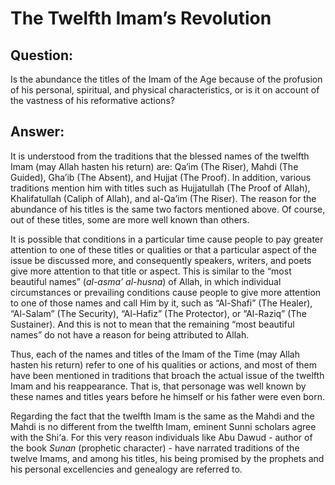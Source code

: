 The Twelfth Imam’s Revolution
=============================

Question:
---------

Is the abundance the titles of the Imam of the Age because of the
profusion of his personal, spiritual, and physical characteristics, or
is it on account of the vastness of his reformative actions?

Answer:
-------

It is understood from the traditions that the blessed names of the
twelfth Imam (may Allah hasten his return) are: Qa’im (The Riser), Mahdi
(The Guided), Gha’ib (The Absent), and Hujjat (The Proof). In addition,
various traditions mention him with titles such as Hujjatullah (The
Proof of Allah), Khalifatullah (Caliph of Allah), and al-Qa’im (The
Riser). The reason for the abundance of his titles is the same two
factors mentioned above. Of course, out of these titles, some are more
well known than others.

It is possible that conditions in a particular time cause people to pay
greater attention to one of these titles or qualities or that a
particular aspect of the issue be discussed more, and consequently
speakers, writers, and poets give more attention to that title or
aspect. This is similar to the “most beautiful names” (*al-asma’
al-husna*) of Allah, in which individual circumstances or prevailing
conditions cause people to give more attention to one of those names and
call Him by it, such as “Al-Shafi” (The Healer), “Al-Salam” (The
Security), “Al-Hafiz” (The Protector), or “Al-Raziq” (The Sustainer).
And this is not to mean that the remaining “most beautiful names” do not
have a reason for being attributed to Allah.

Thus, each of the names and titles of the Imam of the Time (may Allah
hasten his return) refer to one of his qualities or actions, and most of
them have been mentioned in traditions that broach the actual issue of
the twelfth Imam and his reappearance. That is, that personage was well
known by these names and titles years before he himself or his father
were even born.

Regarding the fact that the twelfth Imam is the same as the Mahdi and
the Mahdi is no different from the twelfth Imam, eminent Sunni scholars
agree with the Shi‘a. For this very reason individuals like Abu Dawud -
author of the book *Sunan* (prophetic character) - have narrated
traditions of the twelve Imams, and among his titles, his being promised
by the prophets and his personal excellencies and genealogy are referred
to.


